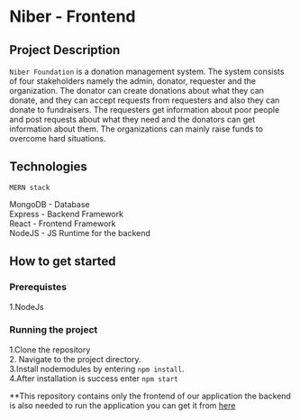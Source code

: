 # Niber - Frontend


## Project Description

`Niber Foundation` is a donation management system. The system consists of four stakeholders namely the admin, donator, requester and the organization. The donator can create donations about what they can donate, and they can accept requests from requesters and also they can donate to fundraisers. The requesters get information about poor people and post requests about what they need and the donators can get information about them. The organizations can mainly raise funds to overcome hard situations.

## Technologies

`MERN stack`

MongoDB - Database\
Express - Backend Framework\
React - Frontend Framework\
NodeJS - JS Runtime for the backend

## How to get started

### Prerequistes

1.NodeJs

### Running the project

1.Clone the repository\
2. Navigate to the project directory.\
3.Install nodemodules by entering `npm install`.\
4.After installation is success enter `npm start`

\*\*This repository contains only the frontend of our application the backend is also needed to run the application you can get it from [here](https://github.com/AredomLeake/niber-backend)


